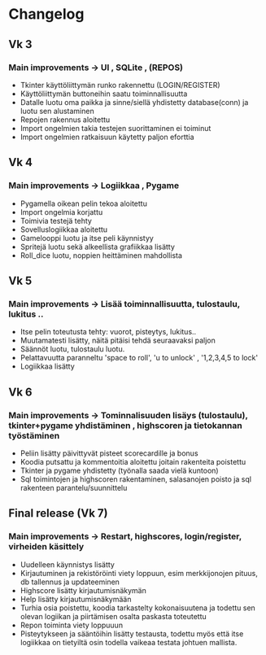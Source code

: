 # Changelog

## Vk 3

### Main improvements -> UI , SQLite , (REPOS)

- Tkinter käyttöliittymän runko rakennettu (LOGIN/REGISTER)
- Käyttöliittymän buttoneihin saatu toiminnallisuutta
- Datalle luotu oma paikka ja sinne/siellä yhdistetty database(conn) ja luotu sen alustaminen
- Repojen rakennus aloitettu
- Import ongelmien takia testejen suorittaminen ei toiminut 
- Import ongelmien ratkaisuun käytetty paljon eforttia

## Vk 4

### Main improvements -> Logiikkaa , Pygame 

- Pygamella oikean pelin tekoa aloitettu
- Import ongelmia korjattu
- Toimivia testejä tehty
- Sovelluslogiikkaa aloitettu
- Gamelooppi luotu ja itse peli käynnistyy
- Spritejä luotu sekä alkeellista grafiikkaa lisätty
- Roll_dice luotu, noppien heittäminen mahdollista


## Vk 5

### Main improvements -> Lisää toiminnallisuutta, tulostaulu, lukitus .. 

- Itse pelin toteutusta tehty: vuorot, pisteytys, lukitus..
- Muutamatesti lisätty, näitä pitäisi tehdä seuraavaksi paljon
- Säännöt luotu, tulostaulu luotu.
- Pelattavuutta paranneltu 'space to roll', 'u to unlock' , '1,2,3,4,5 to lock'
- Logiikkaa lisätty

## Vk 6

### Main improvements -> Tominnalisuuden lisäys (tulostaulu), tkinter+pygame yhdistäminen , highscoren ja tietokannan työstäminen

- Peliin lisätty päivittyvät pisteet scorecardille ja bonus
- Koodia putsattu ja kommentoitia aloitettu joitain rakenteita poistettu
- Tkinter ja pygame yhdistetty (työnalla saada vielä kuntoon)
- Sql toimintojen ja highscoren rakentaminen, salasanojen poisto ja sql rakenteen parantelu/suunnittelu

## Final release (Vk 7)

### Main improvements -> Restart, highscores, login/register, virheiden käsittely

- Uudelleen käynnistys lisätty
- Kirjautuminen ja rekistöröinti viety loppuun, esim merkkijonojen pituus, db tallennus ja updateeminen
- Highscore lisätty kirjautumisnäkymän
- Help lisätty kirjautumisnäkymään
- Turhia osia poistettu, koodia tarkastelty kokonaisuutena ja todettu sen olevan logiikan ja piirtämisen osalta paskasta toteutettu
- Repon toiminta viety loppuuun
- Pisteytykseen ja sääntöihin lisätty testausta, todettu myös että itse logiikkaa on tietyiltä osin todella vaikeaa testata johtuen mallista.

 
